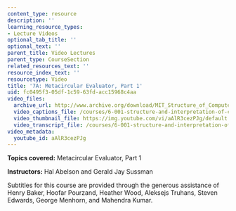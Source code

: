 ```yaml
---
content_type: resource
description: ''
learning_resource_types:
- Lecture Videos
optional_tab_title: ''
optional_text: ''
parent_title: Video Lectures
parent_type: CourseSection
related_resources_text: ''
resource_index_text: ''
resourcetype: Video
title: '7A: Metacircular Evaluator, Part 1'
uid: fc0495f3-05df-1c59-63fd-acc15968c4aa
video_files:
  archive_url: http://www.archive.org/download/MIT_Structure_of_Computer_Programs_1986/lec7a.mp4
  video_captions_file: /courses/6-001-structure-and-interpretation-of-computer-programs-spring-2005/bab188b1555a5ab0bd4983b66245efcb_aAlR3cezPJg.vtt
  video_thumbnail_file: https://img.youtube.com/vi/aAlR3cezPJg/default.jpg
  video_transcript_file: /courses/6-001-structure-and-interpretation-of-computer-programs-spring-2005/0b41187e21dfe262000f4d3adac855b1_aAlR3cezPJg.pdf
video_metadata:
  youtube_id: aAlR3cezPJg
---
```


**Topics covered:** Metacircular Evaluator, Part 1

**Instructors:** Hal Abelson and Gerald Jay Sussman

Subtitles for this course are provided through the generous assistance of Henry Baker, Hoofar Pourzand, Heather Wood, Aleksejs Truhans, Steven Edwards, George Menhorn, and Mahendra Kumar.